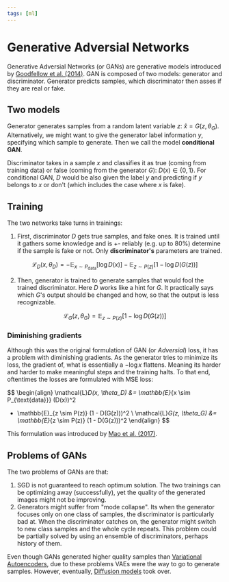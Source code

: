 ```yaml
---
tags: [ml]
---
```


# Generative Adversial Networks

Generative Adversial Networks (or GANs) are generative models introduced by
[Goodfellow et al. (2014)](https://arxiv.org/pdf/1406.2661). GAN is composed
of two models: generator and discriminator. Generator predicts samples, which
discriminator then asses if they are real or fake.

## Two models

Generator generates samples from a random latent variable $z$: $\hat{x} = G(z, \theta_G)$.
Alternatively, we might want to give the generator label information $y$,
specifying which sample to generate. Then we call the model **conditional GAN**.

Discriminator takes in a sample $x$ and classifies it as true (coming from
training data) or false (coming from the generator $G$): $D(x) \in \{0, 1\}$.
For conditional GAN, $D$ would be also given the label $y$ and predicting if
$y$ belongs to $x$ or don't (which includes the case where $x$ is fake).

## Training

The two networks take turns in trainings:

1. First, discriminator $D$ gets true samples, and fake ones. It is trained
   until it gathers some knowledge and is +- reliably (e.g. up to 80%) determine
   if the sample is fake or not. Only **discriminator's** parameters are trained.

$$
\mathcal{L}_D(x, \theta_D) =
-\mathbb{E}_{x \sim P_{\text{data}}} \left[\log D(x)\right]
-\mathbb{E}_{z \sim P(z)} \left[1 - \log D(G(z))\right]
$$

2. Then, generator is trained to generate samples that would fool the trained
   discriminator. Here $D$ works like a hint for $G$. It practically says which
   $G$'s output should be changed and how, so that the output is less
   recognizable.

$$
\mathcal{L}_G(z, \theta_G) = \mathbb{E}_{z \sim P(z)} \left[1 - \log D(G(z))\right]
$$

### Diminishing gradients

Although this was the original formulation of GAN (or *Adversial*) loss, it has
a problem with diminishing gradients. As the generator tries to minimize its
loss, the gradient of, what is essentially a $-\log x$ flattens. Meaning its
harder and harder to make meaningful steps and the training halts. To that end,
oftentimes the losses are formulated with MSE loss:

$$
\begin{align}
\mathcal{L}_D(x, \theta_D) &=
\mathbb{E}_{x \sim P_{\text{data}}} (D(x))^2
+ \mathbb{E}_{z \sim P(z)} (1 - D(G(z)))^2 \\
\mathcal{L}_G(z, \theta_G) &= \mathbb{E}_{z \sim P(z)} (1 - D(G(z)))^2
\end{align}
$$

This formulation was introduced by [Mao et al.
(2017)](https://openaccess.thecvf.com/content_ICCV_2017/papers/Mao_Least_Squares_Generative_ICCV_2017_paper.pdf).

## Problems of GANs

The two problems of GANs are that:

1. SGD is not guaranteed to reach optimum solution. The two trainings can be
   optimizing away (successfully), yet the quality of the generated images might
   not be improving.
2. Generators might suffer from "mode collapse". Its when the generator focuses
   only on one class of samples, the discriminator is particularly bad at. When
   the discriminator catches on, the generator might switch to new class samples
   and the whole cycle repeats. This problem could be partially solved by using
   an ensemble of discriminators, perhaps history of them.

Even though GANs generated higher quality samples than [Variational
Autoencoders](./variation_autoencoders.md), due to these problems VAEs were the
way to go to generate samples. However, eventually, [Diffusion
models](./diffusion_model.md) took over.


